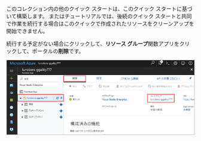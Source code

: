 このコレクション内の他のクイック スタートは、このクイック スタートに基づいて構築します。 またはチュートリアルでは、後続のクイック スタートと共同で作業を続行する場合はこのクイックで作成されたリソースをクリーンアップを開始できません。 

続行する予定がない場合にクリックして、**リソース グループ**関数アプリをクリックして、ポータルの**削除**です。 

![関数アプリから削除するリソース グループを選択します。](./media/functions-quickstart-cleanup/functions-app-delete-resource-group.png)